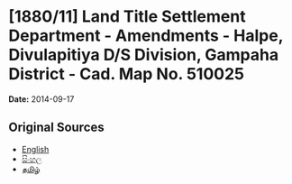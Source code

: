 # [1880/11] Land Title Settlement Department - Amendments - Halpe, Divulapitiya D/S Division, Gampaha District - Cad. Map No. 510025

**Date:** 2014-09-17

## Original Sources

- [English](https://documents.gov.lk/view/extra-gazettes/2014/9/1880-11_E.pdf)
- [සිංහල](https://documents.gov.lk/view/extra-gazettes/2014/9/1880-11_S.pdf)
- [தமிழ்](https://documents.gov.lk/view/extra-gazettes/2014/9/1880-11_T.pdf)

